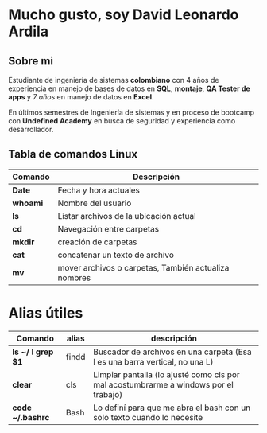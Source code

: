 <!--
**LeoArdila94/LeoArdila94** is a ✨ _special_ ✨ repository because its `README.md` (this file) appears on your GitHub profile.
 |`ls ~/ "|" grep $1`|findd|Buscador de archivos en una carpeta|
Here are some ideas to get you started:

- 🔭 I’m currently working on ...
- 🌱 I’m currently learning ...
- 👯 I’m looking to collaborate on ...
- 🤔 I’m looking for help with ...
- 💬 Ask me about ...
- 📫 How to reach me: ...
- 😄 Pronouns: ...
- ⚡ Fun fact: ...
-->


# Mucho gusto, soy David Leonardo Ardila

## Sobre mi

Estudiante de ingeniería de sistemas **colombiano** con 4 años de experiencia en manejo de bases de datos en **SQL**, **montaje**, **QA Tester de apps** y *7 años* en manejo de datos en **Excel**. 

En últimos semestres de Ingeniería de sistemas y en proceso de bootcamp con **Undefined Academy** en busca de seguridad y experiencia como desarrollador.

## Tabla de comandos Linux

 |**Comando**|**Descripción**|
 |-------|-----------|
 |**Date**|Fecha y hora actuales|
 |**whoami**|Nombre del usuario|
 |**ls**|Listar archivos de la ubicación actual|
 |**cd**|Navegación entre carpetas|
 |**mkdir**|creación de carpetas|
 |**cat**|concatenar un texto de archivo|
 |**mv**|mover archivos o carpetas, También actualiza nombres|
 
 # Alias útiles
 |Comando|alias|descripción|
 |-------|-|-----------|
 |**ls ~/ l grep $1**|findd|Buscador de archivos en una carpeta (Esa l es una barra vertical, no una L)|
 |**clear**|cls|Limpiar pantalla (lo ajusté como cls por mal acostumbrarme a windows por el trabajo)|
 |**code ~/.bashrc**|Bash|Lo definí para que me abra el bash con un solo texto cuando lo necesite|
